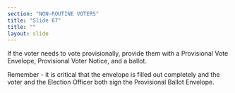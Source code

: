 ```yaml
---
section: "NON-ROUTINE VOTERS"
title: "Slide 67"
title: ""
layout: slide
---
```


If the voter needs to vote provisionally, provide them with a Provisional Vote Envelope, Provisional Voter Notice, and a ballot.

Remember - it is critical that the envelope is filled out completely and the voter and the Election Officer both sign the Provisional Ballot Envelope.




